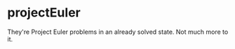 projectEuler
============

They're Project Euler problems in an already solved state. Not much more to it.
